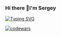 ### Hi there 👋I'm Sergey  
[![Typing SVG](https://readme-typing-svg.herokuapp.com?color=2336BCF7&lines=I+am+beginner+developer)](https://git.io/typing-svg)  

[![codewars](https://www.codewars.com/users/Sergey_Krutko/badges/small)](https://www.codewars.com/users/Sergey_Krutko)  

